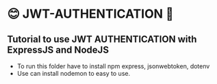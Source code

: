 # :blush: JWT-AUTHENTICATION :100:

## Tutorial to use JWT AUTHENTICATION with ExpressJS and NodeJS

- To run this folder have to install npm express, jsonwebtoken, dotenv
- Use can install nodemon to easy to use.
